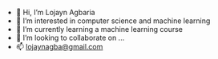 - 👋 Hi, I’m Lojayn Agbaria
- 👀 I’m interested in computer science and machine learning
- 🌱 I’m currently learning a machine learning course
- 💞️ I’m looking to collaborate on ...
- 📫 lojaynagba@gmail.com


<!---
LojaynAgb/LojaynAgb is a ✨ special ✨ repository because its `README.md` (this file) appears on your GitHub profile.
You can click the Preview link to take a look at your changes.
--->
